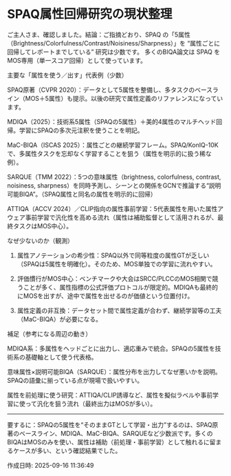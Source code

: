 # SPAQ属性回帰研究の現状整理

ご主人さま、確認しました。結論：ご指摘どおり、SPAQ の「5属性（Brightness/Colorfulness/Contrast/Noisiness/Sharpness）」を “属性ごとに回帰してレポートまでしている” 研究は少数です。 多くのBIQA論文は SPAQ をMOS専用（単一スコア回帰）として使っています。

主要な「属性を使う／出す」代表例（少数）

SPAQ原著（CVPR 2020）：データとして5属性を整備し、多タスクのベースライン（MOS＋5属性）も提示。以後の研究で属性定義のリファレンスになっています。

MDIQA（2025）：技術系5属性（SPAQの5属性）＋美的4属性のマルチヘッド回帰。学習にSPAQの多次元注釈を使うことを明記。

MaC-BIQA（ISCAS 2025）：属性ごとの継続学習フレーム。SPAQ/KonIQ-10Kで、多属性タスクを忘却なく学習することを狙う（属性を明示的に扱う稀な例）。

SARQUE（TMM 2022）：5つの意味属性（brightness, colorfulness, contrast, noisiness, sharpness）を同時予測し、シーンとの関係をGCNで推論する“説明可能BIQA”。（SPAQ属性と同名の属性を明示的に回帰）

ATTIQA（ACCV 2024）／CLIP指向の属性事前学習：5代表属性を用いた属性アウェア事前学習で汎化性を高める流れ（属性は補助監督として活用されるが、最終タスクはMOS中心）。


なぜ少ないのか（観測）

1. 属性アノテーションの希少性：SPAQ以外で同等粒度の属性GTが乏しい（SPAQは5属性を明確化）。そのため、MOS単独での学習に流れやすい。


2. 評価慣行がMOS中心：ベンチマークや大会はSRCC/PLCCのMOS相関で競うことが多く、属性指標の公式評価プロトコルが限定的。MDIQAも最終的にMOSを出すが、途中で属性を出せるのが価値という位置付け。


3. 属性定義の非互換：データセット間で属性定義が合わず、継続学習等の工夫（MaC-BIQA）が必要になる。



補足（参考になる周辺の動き）

MDIQA系：多属性をヘッドごとに出力し、適応重みで統合。SPAQの5属性を技術系の基礎軸として使う代表格。

意味属性×説明可能BIQA（SARQUE）：属性分布を出力してなぜ悪いかを説明。SPAQの語彙に揃っている点が現場で扱いやすい。

属性を前処理に使う研究：ATTIQA/CLIP誘導など、属性を擬似ラベルや事前学習に使って汎化を狙う流れ（最終出力はMOSが多い）。



---

要するに：SPAQの5属性を“そのままGTとして学習・出力”するのは、SPAQ原著のベースライン、MDIQA、MaC-BIQA、SARQUEなど少数派です。多くのBIQAはMOSのみを使い、属性は補助（前処理・事前学習）として触れるに留まるケースが多い、という確認結果でした。



作成日時: 2025-09-16 11:36:49